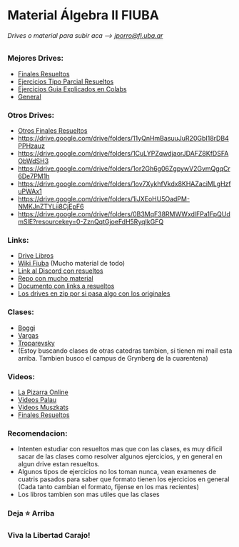 # Material Álgebra II FIUBA
###### Drives o material para subir aca --> jporro@fi.uba.ar

### Mejores Drives: 
* [Finales Resueltos](https://drive.google.com/drive/folders/1vtwsy6NnyqGG42dT7bKgDJwDi4GaF4KR)
* [Ejercicios Tipo Parcial Resueltos](https://drive.google.com/drive/folders/1PJNe-E5IZKzaOjGcfFNRpgiy9hJyj7gH)
* [Ejercicios Guia Explicados en Colabs](https://drive.google.com/drive/folders/1W9FXwJHV0fbZl2ybFmuSbPmAyRjsA6kb)
* [General](https://drive.google.com/drive/folders/1_JtzLT9Okpmwx7NSPXs4LoE0-G_sZV3i)

### Otros Drives:
* [Otros Finales Resueltos](https://drive.google.com/drive/folders/1yUYcDA8DzNmyERAhxWl4veRenGRFWjIx)
* https://drive.google.com/drive/folders/11yQnHmBasuuJuR20GbI18rDB4PPHzauz
* https://drive.google.com/drive/folders/1CuLYPZqwdjaorJDAFZ8KfDSFAObWdSH3
* https://drive.google.com/drive/folders/1or2Gh6g06ZgpywV2GvmQgqCr6De7PM1h 
* https://drive.google.com/drive/folders/1ov7XykhfVkdx8KHAZaciMLgHzfuPWAx1 
* https://drive.google.com/drive/folders/1iJXEoHU5OadPM-NMKJnZTYLii8CjEpF6 
* https://drive.google.com/drive/folders/0B3MqF38RMWWxdlFPa1FpQUdmSlE?resourcekey=0-ZznQqtGjoeFdH5RyqIkGFQ

### Links:
* [Drive Libros](https://drive.google.com/drive/folders/1hbEkrmOfAS9Hz8FBRrqj1a8Gnfq7sXWb)
* [Wiki Fiuba](http://wiki.foros-fiuba.com.ar/materias:61:08) (Mucho material de todo)
* [Link al Discord con resueltos](https://discord.gg/AhEkUES)
* [Repo con mucho material](https://github.com/Apuntes-FIUBA/Apuntes-Electronica/tree/main/81%20-%20Matem%C3%A1tica/8102%20-%20Algebra%20II)
* [Documento con links a resueltos](https://docs.google.com/document/d/1zxxHILcthJRlMnyY_CbuE_uvF22eDP-fAGgDK_ZaRNw/edit)
* [Los drives en zip por si pasa algo con los originales](https://drive.google.com/drive/folders/1eiHUHXZ384LHUNHYgCfO9uZI3TrRPGr2)

### Clases:
* [Boggi](https://www.youtube.com/@silvinaboggi/videos)
* [Vargas](https://www.youtube.com/@cursovargasfiuba7950) 
* [Troparevsky](https://drive.google.com/drive/u/2/folders/1It7sndRPrpFDCtVSBXhQkLsDsEcAbkIQ)
* (Estoy buscando clases de otras catedras tambien, si tienen mi mail esta arriba. Tambien busco el campus de Grynberg de la cuarentena)
  
### Videos:
* [La Pizarra Online](https://www.youtube.com/playlist?list=PLovUfzQicsXt6q2gNJTAwCovq_7nr370F)
* [Videos Palau](https://www.youtube.com/playlist?list=PLCCetHbN4nu8tpFvFeyHlK5OI5FfvApG7)
* [Videos Muszkats](https://www.youtube.com/playlist?list=PLWpiopMPm10xL6IrCapriQnHnkQbW2QH6)
* [Finales Resueltos](https://www.youtube.com/playlist?list=PLoXsu_ENPVxAzfWMjjBGn83Jn1ZTpmL5W)


### Recomendacion:
* Intenten estudiar con resueltos mas que con las clases, es muy dificil sacar de las clases como resolver algunos ejercicios, y en general en algun drive estan resueltos.
* Algunos tipos de ejercicios no los toman nunca, vean examenes de cuatris pasados para saber que formato tienen los ejercicios en general (Cada tanto cambian el formato, fijense en los mas recientes)
* Los libros tambien son mas utiles que las clases


### Deja ⭐ Arriba
### Viva la Libertad Carajo!
